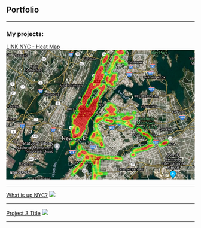 ## Portfolio

---

### My projects:

[LINK NYC - Heat Map](https://github.com/rafalzabinski/link_nyc)
<img src="images/map.png?raw=true"/>

---
[What is up NYC?](https://github.com/rafalzabinski/whatisup)
<img src="images/dummy_thumbnail.jpg?raw=true"/>

---
[Project 3 Title](http://example.com/)
<img src="images/dummy_thumbnail.jpg?raw=true"/>

---
